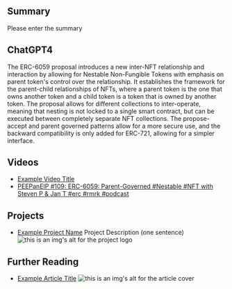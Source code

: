 ## Summary

Please enter the summary

## ChatGPT4

The ERC-6059 proposal introduces a new inter-NFT relationship and interaction by allowing for Nestable Non-Fungible Tokens with emphasis on parent token's control over the relationship. It establishes the framework for the parent-child relationships of NFTs, where a parent token is the one that owns another token and a child token is a token that is owned by another token. The proposal allows for different collections to inter-operate, meaning that nesting is not locked to a single smart contract, but can be executed between completely separate NFT collections. The propose-accept and parent governed patterns allow for a more secure use, and the backward compatibility is only added for ERC-721, allowing for a simpler interface.

## Videos

- [Example Video Title](https://www.youtube.com/watch?v=TDGq4aeevgY)
- [PEEPanEIP #109: ERC-6059: Parent-Governed #Nestable #NFT with Steven P & Jan T #erc #rmrk #podcast](https://www.youtube.com/watch?v=2C7mKNK5f9s&list=PL4cwHXAawZxqu0PKKyMzG_3BJV_xZTi1F&index=4)

## Projects

- [Example Project Name](https://xxxx.xxx/xxxxx) Project Description (one sentence) ![this is an img's alt for the project logo](https://xxxx.xxx/project-logo.xxx)

## Further Reading

- [Example Article Title](https://xxxx.xxx/xxxxx) ![this is an img's alt for the article cover](https://xxxx.xxx/article-cover.xxx)
